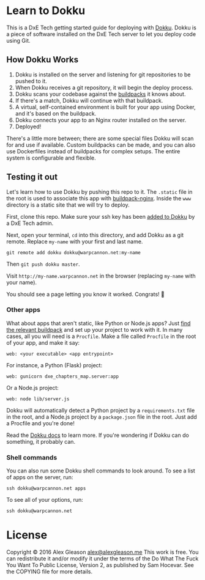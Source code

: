Learn to Dokku
==============
This is a DxE Tech getting started guide for deploying with [Dokku](https://github.com/dokku/dokku). Dokku is a piece of software installed on the DxE Tech server to let you deploy code using Git.

How Dokku Works
---------------
1. Dokku is installed on the server and listening for git repositories to be pushed to it.
2. When Dokku receives a git repository, it will begin the deploy process.
3. Dokku scans your codebase against the [buildpacks](http://dokku.viewdocs.io/dokku/deployment/buildpacks/) it knows about.
4. If there's a match, Dokku will continue with that buildpack.
5. A virtual, self-contained environment is built for your app using Docker, and it's based on the buildpack.
6. Dokku connects your app to an Nginx router installed on the server.
7. Deployed!

There's a little more between; there are some special files Dokku will scan for and use if available. Custom buildpacks can be made, and you can also use Dockerfiles instead of buildpacks for complex setups. The entire system is configurable and flexible.


Testing it out
--------------
Let's learn how to use Dokku by pushing this repo to it. The `.static` file in the root is used to associate this app with [buildpack-nginx](https://github.com/dokku/buildpack-nginx). Inside the `www` directory is a static site that we will try to deploy.

First, clone this repo. Make sure your ssh key has been [added to Dokku](http://dokku.viewdocs.io/dokku/deployment/user-management/) by a DxE Tech admin.

Next, open your terminal, `cd` into this directory, and add Dokku as a git remote. Replace `my-name` with your first and last name.

    git remote add dokku dokku@warpcannon.net:my-name

Then `git push dokku master`.

Visit `http://my-name.warpcannon.net` in the browser (replacing `my-name` with your name).

You should see a page letting you know it worked. Congrats! 🎉

### Other apps
What about apps that aren't static, like Python or Node.js apps? Just [find the relevant buildpack](https://github.com/dokku/) and set up your project to work with it. In many cases, all you will need is a `Procfile`. Make a file called `Procfile` in the root of your app, and make it say:

    web: <your executable> <app entrypoint>

For instance, a Python (Flask) project:

    web: gunicorn dxe_chapters_map.server:app

Or a Node.js project:

    web: node lib/server.js

Dokku will automatically detect a Python project by a `requirements.txt` file in the root, and a Node.js project by a `package.json` file in the root. Just add a Procfile and you're done!

Read the [Dokku docs](http://dokku.viewdocs.io/dokku/) to learn more. If you're wondering if Dokku can do something, it probably can.

### Shell commands
You can also run some Dokku shell commands to look around. To see a list of apps on the server, run:

    ssh dokku@warpcannon.net apps

To see all of your options, run:

    ssh dokku@warpcannon.net

License
=======
Copyright © 2016 Alex Gleason <alex@alexgleason.me>
This work is free. You can redistribute it and/or modify it under the
terms of the Do What The Fuck You Want To Public License, Version 2,
as published by Sam Hocevar. See the COPYING file for more details.
